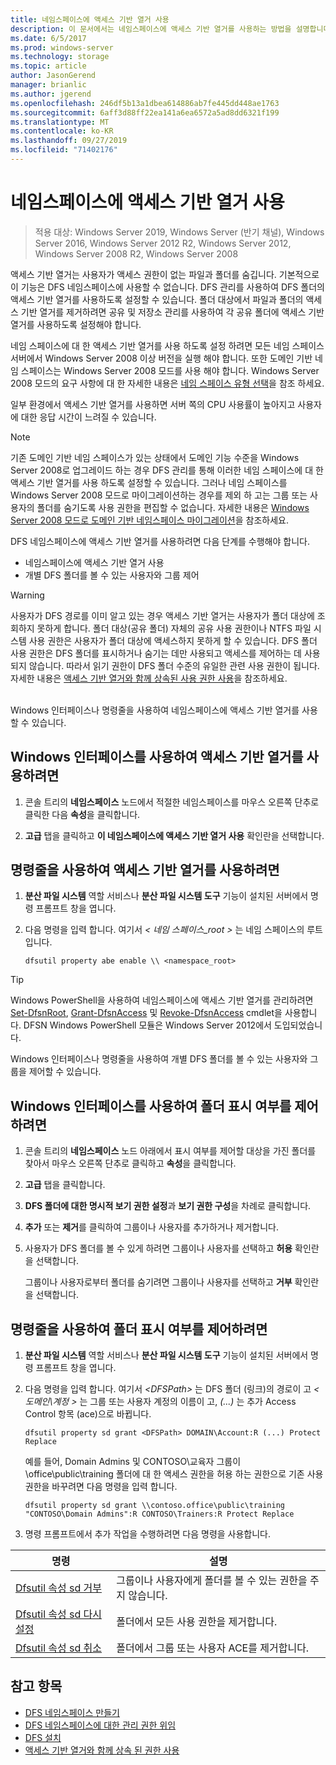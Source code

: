 ```yaml
---
title: 네임스페이스에 액세스 기반 열거 사용
description: 이 문서에서는 네임스페이스에 액세스 기반 열거를 사용하는 방법을 설명합니다.
ms.date: 6/5/2017
ms.prod: windows-server
ms.technology: storage
ms.topic: article
author: JasonGerend
manager: brianlic
ms.author: jgerend
ms.openlocfilehash: 246df5b13a1dbea614886ab7fe445dd448ae1763
ms.sourcegitcommit: 6aff3d88ff22ea141a6ea6572a5ad8dd6321f199
ms.translationtype: MT
ms.contentlocale: ko-KR
ms.lasthandoff: 09/27/2019
ms.locfileid: "71402176"
---
```

# <a name="enable-access-based-enumeration-on-a-namespace"></a>네임스페이스에 액세스 기반 열거 사용

> 적용 대상: Windows Server 2019, Windows Server (반기 채널), Windows Server 2016, Windows Server 2012 R2, Windows Server 2012, Windows Server 2008 R2, Windows Server 2008

액세스 기반 열거는 사용자가 액세스 권한이 없는 파일과 폴더를 숨깁니다. 기본적으로 이 기능은 DFS 네임스페이스에 사용할 수 없습니다. DFS 관리를 사용하여 DFS 폴더의 액세스 기반 열거를 사용하도록 설정할 수 있습니다. 폴더 대상에서 파일과 폴더의 액세스 기반 열거를 제거하려면 공유 및 저장소 관리를 사용하여 각 공유 폴더에 액세스 기반 열거를 사용하도록 설정해야 합니다.

네임 스페이스에 대 한 액세스 기반 열거를 사용 하도록 설정 하려면 모든 네임 스페이스 서버에서 Windows Server 2008 이상 버전을 실행 해야 합니다. 또한 도메인 기반 네임 스페이스는 Windows Server 2008 모드를 사용 해야 합니다. Windows Server 2008 모드의 요구 사항에 대 한 자세한 내용은 [네임 스페이스 유형 선택](choose-a-namespace-type.md)을 참조 하세요.

일부 환경에서 액세스 기반 열거를 사용하면 서버 쪽의 CPU 사용률이 높아지고 사용자에 대한 응답 시간이 느려질 수 있습니다.

> [!NOTE]
> 기존 도메인 기반 네임 스페이스가 있는 상태에서 도메인 기능 수준을 Windows Server 2008로 업그레이드 하는 경우 DFS 관리를 통해 이러한 네임 스페이스에 대 한 액세스 기반 열거를 사용 하도록 설정할 수 있습니다. 그러나 네임 스페이스를 Windows Server 2008 모드로 마이그레이션하는 경우를 제외 하 고는 그룹 또는 사용자의 폴더를 숨기도록 사용 권한을 편집할 수 없습니다. 자세한 내용은 [Windows Server 2008 모드로 도메인 기반 네임스페이스 마이그레이션](migrate-a-domain-based-namespace-to-windows-server-2008-mode.md)을 참조하세요.


DFS 네임스페이스에 액세스 기반 열거를 사용하려면 다음 단계를 수행해야 합니다.

-   네임스페이스에 액세스 기반 열거 사용
-   개별 DFS 폴더를 볼 수 있는 사용자와 그룹 제어


> [!WARNING]
> 사용자가 DFS 경로를 이미 알고 있는 경우 액세스 기반 열거는 사용자가 폴더 대상에 조회하지 못하게 합니다. 폴더 대상(공유 폴더) 자체의 공유 사용 권한이나 NTFS 파일 시스템 사용 권한은 사용자가 폴더 대상에 액세스하지 못하게 할 수 있습니다. DFS 폴더 사용 권한은 DFS 폴더를 표시하거나 숨기는 데만 사용되고 액세스를 제어하는 데 사용되지 않습니다. 따라서 읽기 권한이 DFS 폴더 수준의 유일한 관련 사용 권한이 됩니다. 자세한 내용은 [액세스 기반 열거와 함께 상속된 사용 권한 사용](https://technet.microsoft.com/library/dd834874(v=ws.11).aspx)을 참조하세요.

<br />
Windows 인터페이스나 명령줄을 사용하여 네임스페이스에 액세스 기반 열거를 사용할 수 있습니다.

## <a name="to-enable-access-based-enumeration-by-using-the-windows-interface"></a>Windows 인터페이스를 사용하여 액세스 기반 열거를 사용하려면

1.  콘솔 트리의 **네임스페이스** 노드에서 적절한 네임스페이스를 마우스 오른쪽 단추로 클릭한 다음 **속성**을 클릭합니다.

2.  **고급** 탭을 클릭하고 **이 네임스페이스에 액세스 기반 열거 사용** 확인란을 선택합니다.

## <a name="to-enable-access-based-enumeration-by-using-a-command-line"></a>명령줄을 사용하여 액세스 기반 열거를 사용하려면

1.  **분산 파일 시스템** 역할 서비스나 **분산 파일 시스템 도구** 기능이 설치된 서버에서 명령 프롬프트 창을 엽니다.

2.  다음 명령을 입력 합니다. 여기서 *< 네임 스페이스\_root >* 는 네임 스페이스의 루트입니다.

    ```  
    dfsutil property abe enable \\ <namespace_root>
    ```

> [!TIP]
> Windows PowerShell을 사용하여 네임스페이스에 액세스 기반 열거를 관리하려면 [Set-DfsnRoot](https://technet.microsoft.com/library/jj884281.aspx), [Grant-DfsnAccess](https://technet.microsoft.com/library/jj884272.aspx) 및 [Revoke-DfsnAccess](https://technet.microsoft.com/library/jj884273.aspx) cmdlet을 사용합니다. DFSN Windows PowerShell 모듈은 Windows Server 2012에서 도입되었습니다.

Windows 인터페이스나 명령줄을 사용하여 개별 DFS 폴더를 볼 수 있는 사용자와 그룹을 제어할 수 있습니다.

## <a name="to-control-folder-visibility-by-using-the-windows-interface"></a>Windows 인터페이스를 사용하여 폴더 표시 여부를 제어하려면

1.  콘솔 트리의 **네임스페이스** 노드 아래에서 표시 여부를 제어할 대상을 가진 폴더를 찾아서 마우스 오른쪽 단추로 클릭하고 **속성**을 클릭합니다.

2.  **고급** 탭을 클릭합니다.

3.  **DFS 폴더에 대한 명시적 보기 권한 설정**과 **보기 권한 구성**을 차례로 클릭합니다.

4.  **추가** 또는 **제거**를 클릭하여 그룹이나 사용자를 추가하거나 제거합니다.

5.  사용자가 DFS 폴더를 볼 수 있게 하려면 그룹이나 사용자를 선택하고 **허용** 확인란을 선택합니다.

    그룹이나 사용자로부터 폴더를 숨기려면 그룹이나 사용자를 선택하고 **거부** 확인란을 선택합니다.

## <a name="to-control-folder-visibility-by-using-a-command-line"></a>명령줄을 사용하여 폴더 표시 여부를 제어하려면

1. **분산 파일 시스템** 역할 서비스나 **분산 파일 시스템 도구** 기능이 설치된 서버에서 명령 프롬프트 창을 엽니다.

2. 다음 명령을 입력 합니다. 여기서 *&lt;DFSPath&gt;* 는 DFS 폴더 (링크)의 경로이 고 *< 도메인\\계정 >* 는 그룹 또는 사용자 계정의 이름이 고, *(...)* 는 추가 Access Control 항목 (ace)으로 바뀝니다.

   ```
   dfsutil property sd grant <DFSPath> DOMAIN\Account:R (...) Protect Replace
   ```

   예를 들어, Domain Admins 및 CONTOSO\\교육자 그룹이 \\office\public\training 폴더에 대 한 액세스 권한을 허용 하는 권한으로 기존 사용 권한을 바꾸려면 다음 명령을 입력 합니다.

   ```
   dfsutil property sd grant \\contoso.office\public\training "CONTOSO\Domain Admins":R CONTOSO\Trainers:R Protect Replace 
   ```

3. 명령 프롬프트에서 추가 작업을 수행하려면 다음 명령을 사용합니다.


| 명령 | 설명 |
|---|---|
|[Dfsutil 속성 sd 거부](https://msdn.microsoft.com/library/dd759150(v=ws.11).aspx)|그룹이나 사용자에게 폴더를 볼 수 있는 권한을 주지 않습니다.|
|[Dfsutil 속성 sd 다시 설정](https://msdn.microsoft.com/library/dd759150(v=ws.11).aspx) |폴더에서 모든 사용 권한을 제거합니다.|
|[Dfsutil 속성 sd 취소](https://msdn.microsoft.com/library/dd759150(v=ws.11).aspx)| 폴더에서 그룹 또는 사용자 ACE를 제거합니다. |

## <a name="see-also"></a>참고 항목

-   [DFS 네임스페이스 만들기](create-a-dfs-namespace.md)
-   [DFS 네임스페이스에 대한 관리 권한 위임](delegate-management-permissions-for-dfs-namespaces.md)
-   [DFS 설치](https://technet.microsoft.com/library/cc731089(v=ws.11).aspx)
-   [액세스 기반 열거와 함께 상속 된 권한 사용](using-inherited-permissions-with-access-based-enumeration.md)